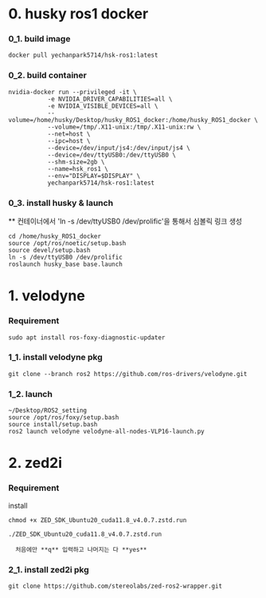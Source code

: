 # 0. husky ros1 docker
### 0_1. build image
```
docker pull yechanpark5714/hsk-ros1:latest
```
### 0_2. build container
```
nvidia-docker run --privileged -it \
           -e NVIDIA_DRIVER_CAPABILITIES=all \
           -e NVIDIA_VISIBLE_DEVICES=all \
           --volume=/home/husky/Desktop/husky_ROS1_docker:/home/husky_ROS1_docker \
           --volume=/tmp/.X11-unix:/tmp/.X11-unix:rw \
           --net=host \
           --ipc=host \
           --device=/dev/input/js4:/dev/input/js4 \
           --device=/dev/ttyUSB0:/dev/ttyUSB0 \
           --shm-size=2gb \
           --name=hsk_ros1 \
           --env="DISPLAY=$DISPLAY" \
           yechanpark5714/hsk-ros1:latest
```
### 0_3. install husky & launch
** 컨테이너에서 'ln -s /dev/ttyUSB0 /dev/prolific'을 통해서 심볼릭 링크 생성
```
cd /home/husky_ROS1_docker
source /opt/ros/noetic/setup.bash
source devel/setup.bash
ln -s /dev/ttyUSB0 /dev/prolific
roslaunch husky_base base.launch
```

# 1. velodyne
### Requirement
```
sudo apt install ros-foxy-diagnostic-updater
```

### 1_1. install velodyne pkg
```
git clone --branch ros2 https://github.com/ros-drivers/velodyne.git
```


### 1_2. launch
```
~/Desktop/ROS2_setting
source /opt/ros/foxy/setup.bash
source install/setup.bash
ros2 launch velodyne velodyne-all-nodes-VLP16-launch.py
```

# 2. zed2i
### Requirement
install 
```
chmod +x ZED_SDK_Ubuntu20_cuda11.8_v4.0.7.zstd.run

./ZED_SDK_Ubuntu20_cuda11.8_v4.0.7.zstd.run

  처음에만 **q** 입력하고 나머지는 다 **yes**
```
### 2_1. install zed2i pkg
```
git clone https://github.com/stereolabs/zed-ros2-wrapper.git
```

